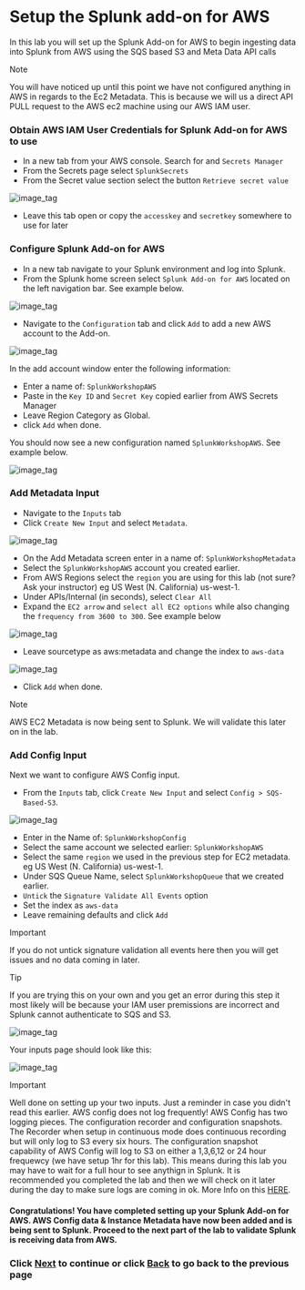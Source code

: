 # Setup the Splunk add-on for AWS
In this lab you will set up the Splunk Add-on for AWS to begin ingesting data into Splunk from AWS using the SQS based S3 and Meta Data API calls

>[!NOTE]
>You will have noticed up until this point we have not configured anything in AWS in regards to the Ec2 Metadata. This is because we will us a direct API PULL request to the AWS ec2 machine using our AWS IAM user. 

### Obtain AWS IAM User Credentials for Splunk Add-on for AWS to use
- In a new tab from your AWS console. Search for and `Secrets Manager`
- From the Secrets page select `SplunkSecrets`
- From the Secret value section select the button `Retrieve secret value`


![image_tag](/static/10_awsaddon/setup_addon/Image_10.png)

- Leave this tab open or copy the `accesskey` and `secretkey` somewhere to use for later

### Configure Splunk Add-on for AWS
- In a new tab navigate to your Splunk environment and log into Splunk.  
- From the Splunk home screen select `Splunk Add-on for AWS` located on the left navigation bar. See example below.


![image_tag](/static/10_awsaddon/setup_addon/Image_1.png)


- Navigate to the `Configuration` tab and click `Add` to add a new AWS account to the Add-on. 


![image_tag](/static/10_awsaddon/setup_addon/Image_2.png)


In the add account window enter the following information:
- Enter a name of: `SplunkWorkshopAWS`
- Paste in the `Key ID` and `Secret Key` copied earlier from AWS Secrets Manager
- Leave Region Category as Global.
- click `Add` when done.

You should now see a new configuration named `SplunkWorkshopAWS`. See example below.

![image_tag](/static/10_awsaddon/setup_addon/Image_3.png)


### Add Metadata Input
- Navigate to the `Inputs` tab 
- Click `Create New Input` and select `Metadata`. 


![image_tag](/static/10_awsaddon/setup_addon/Image_4.png)


- On the Add Metadata screen enter in a name of: `SplunkWorkshopMetadata`
- Select the `SplunkWorkshopAWS` account you created earlier.
- From AWS Regions select the `region` you are using for this lab (not sure? Ask your instructor) eg US West (N. California) us-west-1.
- Under APIs/Internal (in seconds), select `Clear All`
- Expand the `EC2 arrow` and `select all EC2 options` while also changing the `frequency from 3600 to 300`. See example below

![image_tag](/static/10_awsaddon/setup_addon/Image_5.png) 

- Leave sourcetype as aws:metadata and change the index to `aws-data`

![image_tag](/static/10_awsaddon/setup_addon/Image_6.png)

- Click `Add` when done.

>[!NOTE]
>AWS EC2 Metadata is now being sent to Splunk. We will validate this later on in the lab.


### Add Config Input
Next we want to configure AWS Config input. 

- From the `Inputs` tab, click `Create New Input` and select `Config > SQS-Based-S3`. 


![image_tag](/static/10_awsaddon/setup_addon/Image_7.png)

- Enter in the Name of: `SplunkWorkshopConfig`
- Select the same account we selected earlier: `SplunkWorkshopAWS`
- Select the same `region` we used in the previous step for EC2 metadata. eg US West (N. California) us-west-1. 
- Under SQS Queue Name, select `SplunkWorkshopQueue` that we created earlier. 
- `Untick` the `Signature Validate All Events` option
- Set the index as `aws-data`
- Leave remaining defaults and click `Add`

>[!IMPORTANT]
>If you do not untick signature validation all events here then you will get issues and no data coming in later. 

>[!TIP]
>If you are trying this on your own and you get an error during this step it most likely will be because your IAM user premissions are incorrect and Splunk cannot authenticate to SQS and S3.

![image_tag](/static/10_awsaddon/setup_addon/Image_8.png)

 Your inputs page should look like this:

![image_tag](/static/10_awsaddon/setup_addon/Image_9.png)

>[!IMPORTANT]
>Well done on setting up your two inputs. Just a reminder in case you didn't read this earlier. AWS config does not log frequently! AWS Config has two logging pieces. The configuration recorder and configuration snapshots. The Recorder when setup in continuous mode does continuous recording but will only log to S3 every six hours. The configuration snapshot capability of AWS Config will log to S3 on either a 1,3,6,12 or 24 hour frequewcy (we have setup 1hr for this lab). This means during this lab you may have to wait for a full hour to see anythign in Splunk. It is recommended you completed the lab and then we will check on it later during the day to make sure logs are coming in ok. More Info on this <a>[HERE](https://aws.amazon.com/blogs/mt/configuration-history-configuration-snapshot-files-aws-config/)</a>.


#### Congratulations! You have completed setting up your Splunk Add-on for AWS. AWS Config data & Instance Metadata have now been added and is being sent to Splunk. Proceed to the next part of the lab to validate Splunk is receiving data from AWS. 

### Click <a>[Next](/content/Lab1_awsaddon/validate_data.md)</a> to continue or click <a>[Back](/content/Lab1_awsaddon/setup_aws_s3.md) to go back to the previous page</a>